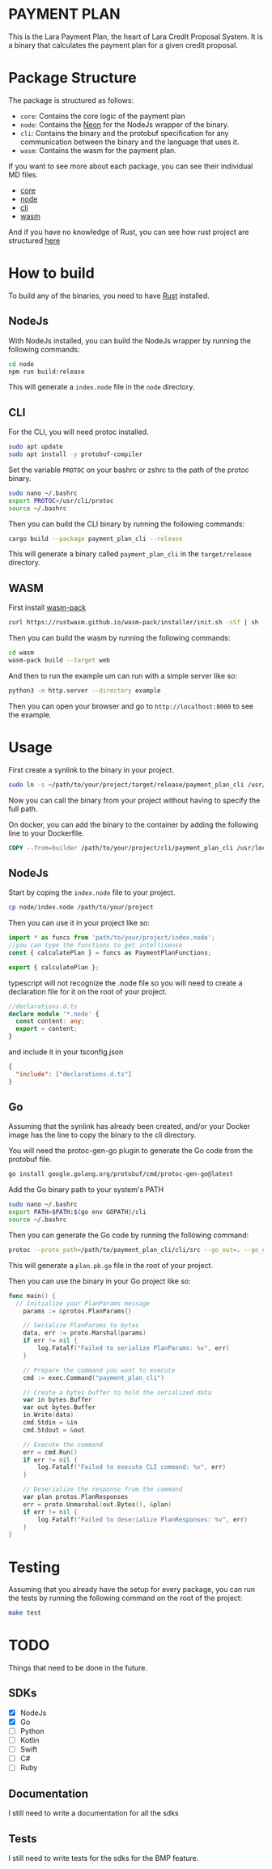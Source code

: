 # PAYMENT PLAN
This is the Lara Payment Plan, the heart of Lara Credit Proposal System. It is a binary that calculates the payment plan for a given credit proposal.

# Package Structure
The package is structured as follows:
- `core`: Contains the core logic of the payment plan
- `node`: Contains the [Neon](https://neon-rs.dev) for the NodeJs wrapper of the binary.
- `cli`: Contains the binary and the protobuf specification for any communication between the binary and the language that uses it.
- `wasm`: Contains the wasm for the payment plan.

If you want to see more about each package, you can see their individual MD files.

- [core](docs/core.md)
- [node](docs/node.md)
- [cli](docs/cli.md)
- [wasm](docs/wasm.md)

And if you have no knowledge of Rust, you can see how rust project are structured [here](docs/rust.md)


# How to build

To build any of the binaries, you need to have [Rust](https://www.rust-lang.org/tools/install) installed.

## NodeJs

With NodeJs installed, you can build the NodeJs wrapper by running the following commands:

```bash
cd node
npm run build:release
```

This will generate a `index.node` file in the `node` directory.

## CLI

For the CLI, you will need protoc installed.

```bash
sudo apt update
sudo apt install -y protobuf-compiler
```

Set the variable `PROTOC` on your bashrc or zshrc to the path of the protoc binary.

```bash
sudo nano ~/.bashrc
export PROTOC=/usr/cli/protoc
source ~/.bashrc
```

Then you can build the CLI binary by running the following commands:

```bash
cargo build --package payment_plan_cli --release
```

This will generate a binary called `payment_plan_cli` in the `target/release` directory.

## WASM

First install [wasm-pack](https://github.com/rustwasm/wasm-pack?tab=readme-ov-file)

```bash
curl https://rustwasm.github.io/wasm-pack/installer/init.sh -sSf | sh
```

Then you can build the wasm by running the following commands:

```bash
cd wasm
wasm-pack build --target web
```

And then to run the example um can run with a simple server like so:

```bash
python3 -m http.server --directory example
```

Then you can open your browser and go to `http://localhost:8000` to see the example.

# Usage
First create a synlink to the binary in your project.

```bash
sudo ln -s ~/path/to/your/project/target/release/payment_plan_cli /usr/local/cli/payment_plan_cli
```
Now you can call the binary from your project without having to specify the full path.

On docker, you can add the binary to the container by adding the following line to your Dockerfile.

```Dockerfile
COPY --from=builder /path/to/your/project/cli/payment_plan_cli /usr/local/cli/payment_plan_cli
```

## NodeJs

Start by coping the `index.node` file to your project.

```bash
cp node/index.node /path/to/your/project
```

Then you can use it in your project like so:

```typescript
import * as funcs from 'path/to/your/project/index.node';
//you can type the functions to get intellisense
const { calculatePlan } = funcs as PaymentPlanFunctions;

export { calculatePlan };
```

typescript will not recognize the .node file so you will need to create a declaration file for it on the root of your project.

```typescript
//declarations.d.ts
declare module '*.node' {
  const content: any;
  export = content;
}
```

and include it in your tsconfig.json

```json
{
  "include": ["declarations.d.ts"]
}
```

## Go
Assuming that the synlink has already been created, and/or your Docker image has the line to copy the binary to the cli directory.

You will need the protoc-gen-go plugin to generate the Go code from the protobuf file.

```bash
go install google.golang.org/protobuf/cmd/protoc-gen-go@latest
```
Add the Go binary path to your system's PATH

```bash
sudo nano ~/.bashrc
export PATH=$PATH:$(go env GOPATH)/cli
source ~/.bashrc
```

Then you can generate the Go code by running the following command:

```bash
protoc --proto_path=/path/to/payment_plan_cli/cli/src --go_out=. --go_opt=paths=source_relative protos/plan.proto
```

This will generate a `plan.pb.go` file in the root of your project.

Then you can use the binary in your Go project like so:

```go
func main() {
  // Initialize your PlanParams message
	params := &protos.PlanParams{}

	// Serialize PlanParams to bytes
	data, err := proto.Marshal(params)
	if err != nil {
		log.Fatalf("Failed to serialize PlanParams: %v", err)
	}

	// Prepare the command you want to execute
	cmd := exec.Command("payment_plan_cli")

	// Create a bytes buffer to hold the serialized data
	var in bytes.Buffer
	var out bytes.Buffer
	in.Write(data)
	cmd.Stdin = &in
	cmd.Stdout = &out

	// Execute the command
	err = cmd.Run()
	if err != nil {
		log.Fatalf("Failed to execute CLI command: %v", err)
	}

	// Deserialize the response from the command
	var plan protos.PlanResponses
	err = proto.Unmarshal(out.Bytes(), &plan)
	if err != nil {
		log.Fatalf("Failed to deserialize PlanResponses: %v", err)
	}
}
```

# Testing
Assuming that you already have the setup for every package, you can run the tests by running the following command on the root of the project:

```bash
make test
```

# TODO
Things that need to be done in the future.

## SDKs

- [x] NodeJs
- [x] Go
- [ ] Python
- [ ] Kotlin
- [ ] Swift
- [ ] C#
- [ ] Ruby

## Documentation
I still need to write a documentation for all the sdks

## Tests
I still need to write tests for the sdks for the BMP feature.